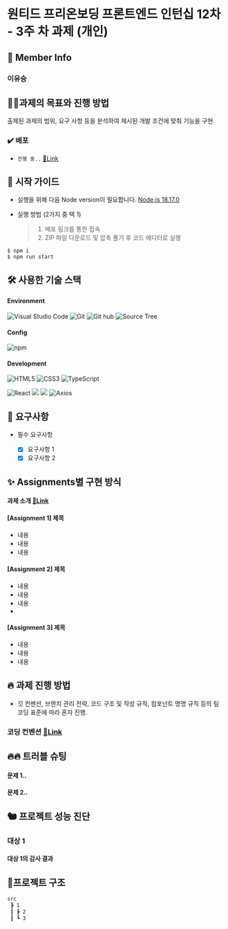 # 원티드 프리온보딩 프론트엔드 인턴십 12차 - 3주 차 과제 (개인)

## 👥 Member Info

### 이유승

## 💪🏻과제의 목표와 진행 방법

출제된 과제의 범위, 요구 사항 등을 분석하여 제시된 개발 조건에 맞춰 기능을 구현.

### ✔️ 배포

- `진행 중..` [🔗Link](https://github.com/Akows/wanted-pre-onboarding-12th-team17-week3)

## 🛫 시작 가이드

- 실행을 위해 다음 Node version이 필요합니다.
  [Node.js 18.17.0](https://nodejs.org/ca/blog/release/v18.17.0/)

- 실행 방법 (2가지 중 택 1)
  > 1. 배포 링크를 통한 접속
  > 2. ZIP 파일 다운로드 및 압축 풀기 후 코드 에디터로 실행

```
$ npm i
$ npm run start
```

## 🛠️ 사용한 기술 스택

#### Environment

![Visual Studio Code](https://img.shields.io/badge/Visual%20Studio%20Code-007ACC?style=for-the-badge&logo=Visual%20Studio%20Code&logoColor=white)
![Git](https://img.shields.io/badge/Git-F05032?style=for-the-badge&logo=Git&logoColor=white)
![Git hub](https://img.shields.io/badge/GitHub-181717?style=for-the-badge&logo=GitHub&logoColor=white)
![Source Tree](https://img.shields.io/badge/SOURCE%20TREE-blue?style=for-the-badge&logo=sourcetree)

#### Config

![npm](https://img.shields.io/badge/npm-CB3837?style=for-the-badge&logo=npm&logoColor=white)

#### Development

![HTML5](https://img.shields.io/badge/HTML-%23F5AF64?style=for-the-badge&logo=html5)
![CSS3](https://img.shields.io/badge/CSS-%230A82FF?style=for-the-badge&logo=css3)
![TypeScript](https://img.shields.io/badge/TypeScript-007ACC?style=for-the-badge&logo=Typescript&logoColor=white)

![React](https://img.shields.io/badge/React-20232A?style=for-the-badge&logo=react&logoColor=61DAFB)
<img src="https://img.shields.io/badge/styled components-DB7093?style=for-the-badge&logo=styled-components&logoColor=white"/>
<img src="https://img.shields.io/badge/react router-CA4245?style=for-the-badge&logo=react-router&logoColor=white"/>
![Axios](https://img.shields.io/badge/axios-5A29E4?style=for-the-badge&logo=axios&logoColor=black)

## 🚀 요구사항

- 필수 요구사항

  - [x] 요구사항 1
  - [x] 요구사항 2

## ✨ Assignments별 구현 방식

#### 과제 소개 [🔗Link](https://github.com/Akows/wanted-pre-onboarding-12th-team17-week3)

#### [Assignment 1] 제목

- 내용
- 내용
- 내용

#### [Assignment 2] 제목

- 내용
- 내용
- 내용
- 
#### [Assignment 3] 제목

- 내용
- 내용
- 내용


## 🔥 과제 진행 방법

- 깃 컨벤션, 브랜치 관리 전략, 코드 구조 및 작성 규칙, 컴포넌트 명명 규칙 등의 팀 코딩 표준에 따라 혼자 진행.

### 코딩 컨벤션 [🔗Link](https://shorturl.at/dAO08)

## 🔥🔥 트러블 슈팅

#### 문제 1..

#### 문제 2..

## 🐿️ 프로젝트 성능 진단

### 대상 1

#### 대상 1의 감사 결과


## 🌲프로젝트 구조

```bash
src
 ┣ 1
 ┃ ┣ 2
 ┃ ┗ 3

```

